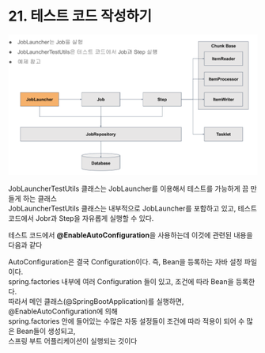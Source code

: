 # 21. 테스트 코드 작성하기

![.](./img/1.png)

JobLauncherTestUtils 클래스는 JobLauncher를 이용해서 테스트를 가능하게 끔 만들게 하는 클래스  
JobLauncherTestUtils 클래스는 내부적으로 JobLauncher를 포함하고 있고, 테스트 코드에서 Jobr과 Step을 자유롭게 실행할 수 있다.  
  
  
테스트 코드에서 **@EnableAutoConfiguration**을 사용하는데 이것에 관련된 내용을 다음과 같다

AutoConfiguration은 결국 Configuration이다. 즉, Bean을 등록하는 자바 설정 파일이다.  
spring.factories 내부에 여러 Configuration 들이 있고, 조건에 따라 Bean을 등록한다.  
따라서 메인 클래스(@SpringBootApplication)를 실행하면, @EnableAutoConfiguration에 의해  
spring.factories 안에 들어있는 수많은 자동 설정들이 조건에 따라 적용이 되어 수 많은 Bean들이 생성되고,  
스프링 부트 어플리케이션이 실행되는 것이다

